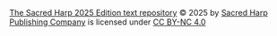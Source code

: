 [The Sacred Harp 2025 Edition text repository](https://github.com/Sacred-Harp-Publishing-Company/2025-edition) © 2025 by [Sacred Harp Publishing Company](https://sacredharp.com/) is licensed under [CC BY-NC 4.0](https://creativecommons.org/licenses/by-nc/4.0/)<img src="https://mirrors.creativecommons.org/presskit/icons/cc.svg" alt="" style="max-width: 1em;max-height:1em;margin-left: .2em;"><img src="https://mirrors.creativecommons.org/presskit/icons/by.svg" alt="" style="max-width: 1em;max-height:1em;margin-left: .2em;"><img src="https://mirrors.creativecommons.org/presskit/icons/nc.svg" alt="" style="max-width: 1em;max-height:1em;margin-left: .2em;">
